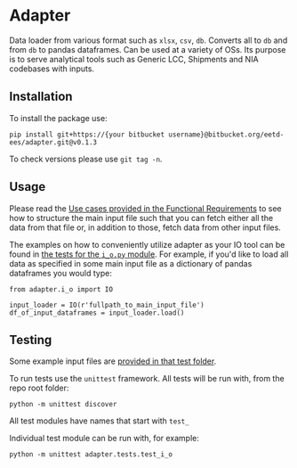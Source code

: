 # Adapter

Data loader from various format such as `xlsx`, `csv`, `db`. Converts all to `db` and from `db` to pandas dataframes. Can be used at a variety of OSs. Its purpose is to serve analytical tools such as Generic LCC, Shipments and NIA codebases with inputs.

## Installation

To install the package use:
```
pip install git+https://{your bitbucket username}@bitbucket.org/eetd-ees/adapter.git@v0.1.3
```
To check versions please use `git tag -n`.

## Usage

Please read the [Use cases provided in the Functional Requirements](https://bitbucket.org/eetd-ees/adapter/wiki/Functional%20Requirements) to see how to structure the main input file such that you can fetch either all the data from that file or, in addition to those, fetch data from other input files.

The examples on how to conveniently utilize adapter as your IO tool can be found in [the tests for the `i_o.py` module](https://bitbucket.org/eetd-ees/adapter/src/master/adapter/tests/test_i_o.py). For example, if
you'd like to load all data as specified in some main input file as a
dictionary of pandas dataframes you would type:

```
from adapter.i_o import IO

input_loader = IO(r'fullpath_to_main_input_file')
df_of_input_dataframes = input_loader.load()
```
## Testing

Some example input files are [provided in that test folder](https://bitbucket.org/eetd-ees/adapter/src/master/adapter/tests/).

To run tests use the `unittest` framework. All tests will be run with, from the repo root folder:
```
python -m unittest discover
```

All test modules have names that start with `test_`

Individual test module can be run with, for example:
```
python -m unittest adapter.tests.test_i_o
```

